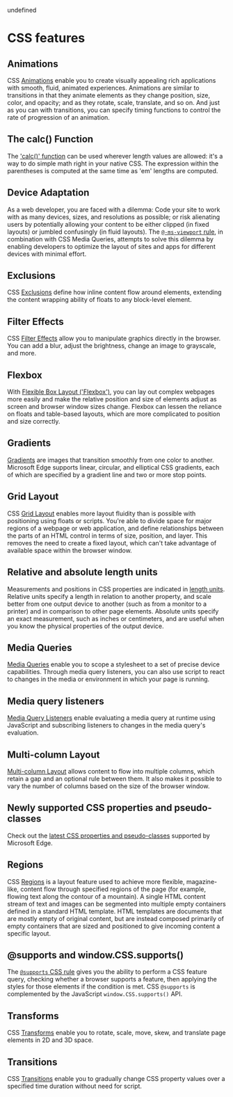 undefined
# CSS features

## Animations
CSS [Animations](./css/animations.md) enable you to create visually appealing rich applications with smooth, fluid, animated experiences. Animations are similar to  transitions  in that they animate elements as they change position, size, color, and opacity; and as they rotate, scale, translate, and so on. And just as you can with transitions, you can specify timing functions to control the rate of progression of an animation.

## The calc() Function
The ['calc()' function](./css/calc-function.md) can be used wherever length values are allowed: it's a way to do simple math right in your native CSS. The expression within the parentheses is computed at the same time as 'em' lengths are computed.

## Device Adaptation
As a web developer, you are faced with a dilemma: Code your site to work with as many devices, sizes, and resolutions as possible; or risk alienating users by potentially allowing your content to be either clipped (in fixed layouts) or jumbled confusingly (in fluid layouts). The [`@-ms-viewport` rule](./css/device-adaptation.md), in combination with CSS Media Queries, attempts to solve this dilemma by enabling developers to optimize the layout of sites and apps for different devices with minimal effort.

## Exclusions
CSS [Exclusions](./css/exclusions.md) define how inline content flow around elements, extending the content wrapping ability of floats to any block-level element. 

## Filter Effects
CSS [Filter Effects](./css/filter-effects.md) allow you to manipulate graphics directly in the browser. You can add a blur, adjust the brightness, change an image to grayscale, and more. 

## Flexbox
With [Flexible Box Layout ('Flexbox')](./css/flexbox.md), you can lay out complex webpages more easily and make the relative position and size of elements adjust as screen and browser window sizes change. Flexbox can lessen the reliance on floats and table-based layouts, which are more complicated to position and size correctly.

## Gradients
[Gradients](./css/gradients.md) are images that transition smoothly from one color to another. Microsoft Edge supports linear, circular, and elliptical CSS gradients, each of which are specified by a gradient line and two or more stop points.

## Grid Layout
CSS [Grid Layout](./css/grid-layout.md) enables more layout fluidity than is possible with positioning using floats or scripts. You're able to divide space for major regions of a webpage or web application, and define relationships between the parts of an HTML control in terms of size, position, and layer. This removes the need to create a fixed layout, which can't take advantage of available space within the browser window.

## Relative and absolute length units
Measurements and positions in CSS properties are indicated in [length units](./css/length-units-relative-and-absolute.md). Relative units specify a length in relation to another property, and scale better from one output device to another (such as from a monitor to a printer) and in comparison to other page elements. Absolute units specify an exact measurement, such as inches or centimeters, and are useful when you know the physical properties of the output device.

## Media Queries
[Media Queries](./css/media-queries.md) enable you to scope a stylesheet to a set of precise device capabilities. Through media query listeners, you can also use script to react to changes in the media or environment in which your page is running.

## Media query listeners
[Media Query Listeners](./css/media-query-listeners.md) enable evaluating a media query at runtime using JavaScript and subscribing listeners to changes in the media query's evaluation.

## Multi-column Layout
[Multi-column Layout](./css/multi-column-layout.md) allows content to flow into multiple columns, which retain a gap and an optional rule between them. It also makes it possible to vary the number of columns based on the size of the browser window. 

## Newly supported CSS properties and pseudo-classes
Check out the [latest CSS properties and pseudo-classes](./css/newly-supported-properties-and-pseudo-classes.md) supported by Microsoft Edge.

## Regions
CSS [Regions](./css/regions.md) is a layout feature used to achieve more flexible, magazine-like, content flow through specified regions of the page (for example, flowing text along the contour of a mountain). A single HTML content stream of text and images can be segmented into multiple empty containers defined in a standard HTML template. HTML templates are documents that are mostly empty of original content, but are instead composed primarily of empty containers that are sized and positioned to give incoming content a specific layout.

## @supports and window.CSS.supports()
The [`@supports` CSS rule](./css/supports-at-rule.md) gives you the ability to perform a CSS feature query, checking whether a browser supports a feature, then applying the styles for those elements if the condition is met. CSS `@supports` is complemented by the JavaScript `window.CSS.supports()` API.  

## Transforms
CSS [Transforms](./css/transforms.md) enable you to rotate, scale, move, skew, and translate page elements in 2D and 3D space. 

## Transitions
CSS [Transitions](./css/transitions.md) enable you to gradually change CSS property values over a specified time duration without need for script.
